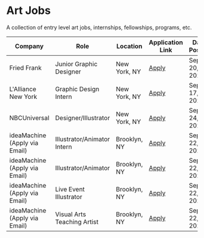 # Art Jobs
A collection of entry level art jobs, internships, fellowships, programs, etc.  

| Company | Role | Location | Application Link | Date Posted |
|---------|------|----------|------------------|-------------|
| Fried Frank | Junior Graphic Designer | New York, NY | [Apply](https://www.friedfrank.com/careers/businessprofessionaljobopportunities?gh_jid=5600299004) | Sept 20, 2025 |
| L'Alliance New York | Graphic Design Intern | New York, NY | [Apply](https://lalliancenewyork.applytojob.com/apply/TrewM0Y8cb/Graphic-Design-Intern?source=LinkedIn) | Sept 17, 2025 |
| NBCUniversal | Designer/Illustrator | New York, NY | [Apply](https://lensa.com/job-application-designer-illustrator-msnbc-digital-in-new-york-ny/cpc-jd-v3/f64e376a29d550520708ce3ef7738bbfa928f37095e43160b4b3bfbfcd76fb43?tr=5931543cb72a49fe96eae49fc37adf28incc1&utm_source=linkedin&utm_medium=slot&utm_campaign=Art+and+Design+Workers&utm_term=jse) | Sept 24, 2025 |
| ideaMachine (Apply via Email) | Illustrator/Animator Intern | Brooklyn, NY | [Apply](https://www.linkedin.com/jobs/search/?currentJobId=4303992900&f_PP=102571732&geoId=90000070&keywords=illustrator&origin=JOB_SEARCH_PAGE_KEYWORD_AUTOCOMPLETE&refresh=true&sortBy=R) | Sept 22, 2025 |
| ideaMachine (Apply via Email) | Illustrator/Animator | Brooklyn, NY | [Apply](https://www.linkedin.com/jobs/search/?currentJobId=4303999901&f_PP=102571732&geoId=90000070&keywords=illustrator&origin=JOB_SEARCH_PAGE_KEYWORD_AUTOCOMPLETE&refresh=true&sortBy=R) | Sept 22, 2025 |
| ideaMachine (Apply via Email) | Live Event Illustrator | Brooklyn, NY | [Apply](https://www.linkedin.com/jobs/search/?currentJobId=4303992903&f_PP=102571732&geoId=90000070&keywords=illustrator&origin=JOB_SEARCH_PAGE_KEYWORD_AUTOCOMPLETE&refresh=true&sortBy=R) | Sept 22, 2025 |
| ideaMachine (Apply via Email) | Visual Arts Teaching Artist | Brooklyn, NY | [Apply](https://www.linkedin.com/jobs/search/?currentJobId=4077675087&f_PP=102571732&geoId=90000070&keywords=illustrator&origin=JOB_SEARCH_PAGE_KEYWORD_AUTOCOMPLETE&refresh=true&sortBy=R) | Sept 22, 2025 |

